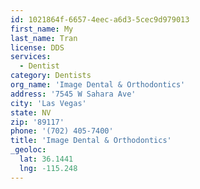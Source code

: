 ```yaml
---
id: 1021864f-6657-4eec-a6d3-5cec9d979013
first_name: My
last_name: Tran
license: DDS
services:
  - Dentist
category: Dentists
org_name: 'Image Dental & Orthodontics'
address: '7545 W Sahara Ave'
city: 'Las Vegas'
state: NV
zip: '89117'
phone: '(702) 405-7400'
title: 'Image Dental & Orthodontics'
_geoloc:
  lat: 36.1441
  lng: -115.248
---
```

